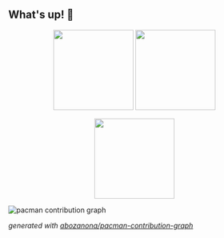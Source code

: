 ## What's up! 👋

<p align="center">
  <img src="https://github-readme-stats.vercel.app/api?username=LucasGGiachetto&theme=vue-dark&show_icons=true&hide_border=false&count_private=true" height="160" />
  <img src="https://github-readme-streak-stats.herokuapp.com/?user=LucasGGiachetto&theme=vue-dark&hide_border=false" height="160" />
</p>

<p align="center">
  <img src="https://github-readme-stats.vercel.app/api/top-langs/?username=LucasGGiachetto&theme=vue-dark&hide_border=false&layout=compact" height="160" />
</p>

<picture>
  <source media="(prefers-color-scheme: dark)" srcset="https://raw.githubusercontent.com/[USERNAME]/[USERNAME]/output/pacman-contribution-graph-dark.svg">
  <source media="(prefers-color-scheme: light)" srcset="https://raw.githubusercontent.com/[USERNAME]/[USERNAME]/output/pacman-contribution-graph.svg">
  <img alt="pacman contribution graph" src="https://raw.githubusercontent.com/[USERNAME]/[USERNAME]/output/pacman-contribution-graph.svg">
</picture>

_generated with [abozanona/pacman-contribution-graph](https://abozanona.github.io/pacman-contribution-graph/)_
